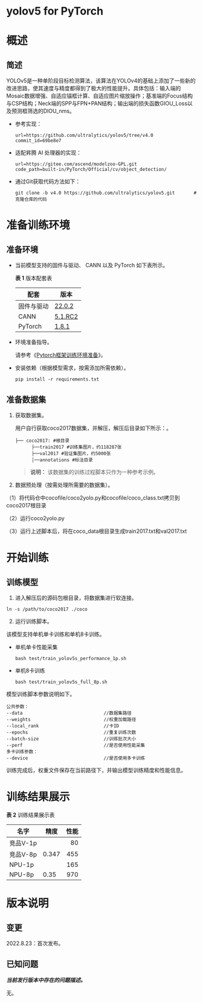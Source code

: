 # yolov5 for PyTorch

# 概述

## 简述

YOLOv5是一种单阶段目标检测算法，该算法在YOLOv4的基础上添加了一些新的改进思路，使其速度与精度都得到了极大的性能提升。具体包括：输入端的Mosaic数据增强、自适应锚框计算、自适应图片缩放操作；基准端的Focus结构与CSP结构；Neck端的SPP与FPN+PAN结构；输出端的损失函数GIOU_Loss以及预测框筛选的DIOU_nms。

- 参考实现：

  ```
  url=https://github.com/ultralytics/yolov5/tree/v4.0
  commit_id=69be8e7
  ```

- 适配昇腾 AI 处理器的实现：

  ```
  url=https://gitee.com/ascend/modelzoo-GPL.git
  code_path=built-in/PyTorch/Official/cv/object_detection/
  ```
  
- 通过Git获取代码方法如下：

  ```
  git clone -b v4.0 https://github.com/ultralytics/yolov5.git       # 克隆仓库的代码
  ```


# 准备训练环境

## 准备环境

- 当前模型支持的固件与驱动、 CANN 以及 PyTorch 如下表所示。

  **表 1**  版本配套表

  | 配套       | 版本                                                         |
  | ---------- | ------------------------------------------------------------ |
  | 固件与驱动 | [22.0.2](https://www.hiascend.com/hardware/firmware-drivers?tag=commercial) |
  | CANN       | [5.1.RC2](https://www.hiascend.com/software/cann/commercial?version=5.1.RC2) |
  | PyTorch    | [1.8.1](https://gitee.com/ascend/pytorch/tree/master/) |

- 环境准备指导。

  请参考《[Pytorch框架训练环境准备](https://www.hiascend.com/document/detail/zh/ModelZoo/pytorchframework/ptes)》。
  
- 安装依赖（根据模型需求，按需添加所需依赖）。

  ```shell script
  pip install -r requirements.txt
  ```


## 准备数据集

1. 获取数据集。

   用户自行获取coco2017数据集，并解压，解压后目录如下所示：。


   ```shell script
   ├── coco2017: #根目录
         ├──train2017 #训练集图片，约118287张
         ├──val2017 #验证集图片，约5000张
         │──annotations #标注目录             
   ```

   > **说明：** 
   >该数据集的训练过程脚本只作为一种参考示例。

2. 数据预处理（按需处理所需要的数据集）。

（1）将代码仓中cocofile/coco2yolo.py和cocofile/coco_class.txt拷贝到coco2017根目录

（2）运行coco2yolo.py

（3）运行上述脚本后，将在coco_data根目录生成train2017.txt和val2017.txt


# 开始训练

## 训练模型

1. 进入解压后的源码包根目录，将数据集进行软连接。
```shell script
ln -s /path/to/coco2017 ./coco
```
2. 运行训练脚本。

  该模型支持单机单卡训练和单机8卡训练。

   - 单机单卡性能采集

     ```shell script
     bash test/train_yolov5s_performance_1p.sh    
     ```

   - 单机8卡训练

     ```shell script
     bash test/train_yolov5s_full_8p.sh    
     ```


   模型训练脚本参数说明如下。

   ```shell script
   公共参数：
   --data                              //数据集路径
   --weights                           //权重加载路径
   --local_rank                        //卡ID     
   --epochs                            //重复训练次数
   --batch-size                        //训练批次大小
   --perf                              //是否使用性能采集
   多卡训练参数：
   --device                            //是否使用多卡训练
   ```
   
   训练完成后，权重文件保存在当前路径下，并输出模型训练精度和性能信息。

# 训练结果展示

**表 2**  训练结果展示表

| 名字    | 精度 |  性能 |
| ------- | ----- | ---: |
| 竞品V-1p |    | 80 |
| 竞品V-8p | 0.347 | 455 |
| NPU-1p  |    | 165 |
| NPU-8p  | 0.35 | 970 |


# 版本说明

## 变更

2022.8.23：首次发布。

## 已知问题

**_当前发行版本中存在的问题描述。_**

无。











